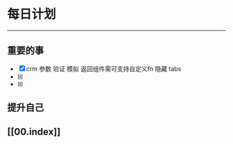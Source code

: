 
# 每日计划
---
## 重要的事

- [x]  crm
      参数
      验证
      模拟
      返回组件需可支持自定义fn
      隐藏 tabs
- [x]  
- [x]  



## 提升自己

  



## [[00.index]]










